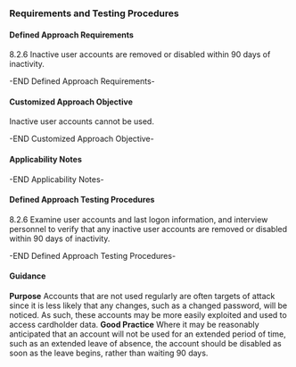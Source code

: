 ### Requirements and Testing Procedures

#### Defined Approach Requirements
8.2.6 Inactive user accounts are removed or disabled within 90 days of inactivity.

-END Defined Approach Requirements- 
#### Customized Approach Objective
Inactive user accounts cannot be used.

-END Customized Approach Objective- 
#### Applicability Notes



-END Applicability Notes- 
#### Defined Approach Testing Procedures
8.2.6 Examine user accounts and last logon information, and interview personnel to verify that any inactive user accounts are removed or disabled within 90 days of inactivity.

-END Defined Approach Testing Procedures- 
#### Guidance
**Purpose**
Accounts that are not used regularly are often targets of attack since it is less likely that any changes, such as a changed password, will be noticed. As such, these accounts may be more easily exploited and used to access cardholder data.
**Good Practice**
Where it may be reasonably anticipated that an account will not be used for an extended period of time, such as an extended leave of absence, the account should be disabled as soon as the leave begins, rather than waiting 90 days.